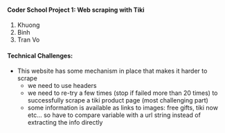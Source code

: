 #### Coder School Project 1: Web scraping with Tiki
1. Khuong
2. Binh
3. Tran Vo

#### Technical Challenges:
- This website has some mechanism in place that makes it harder to scrape
  * we need to use headers
  * we need to re-try a few times (stop if failed more than 20 times) to successfully scrape a tiki product page (most challenging part)
  * some information is available as links to images: free gifts, tiki now etc... so have to compare variable with a url string instead of extracting the info directly
  
